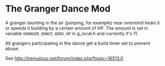 The Granger Dance Mod
=====================

A granger taunting in the air (jumping, for example) near overmind heals
it or speeds it building by a certain amount of HP. The amount is set in
variable `GRANGER_DANCE_ADDS_HP` in g_local.h and currently it's 11.

All grangers participating in the dance get a build timer set to prevent abuse.

See http://tremulous.net/forum/index.php?topic=16513.0

